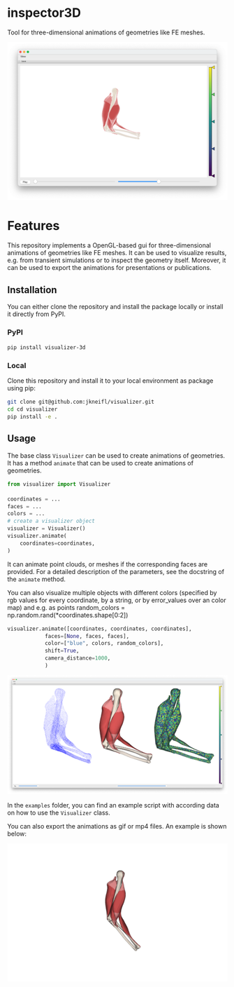 # inspector3D
Tool for three-dimensional animations of geometries like FE meshes.  

![gui](doc/gui.png)


# Features
This repository implements a OpenGL-based gui for three-dimensional animations of geometries like FE meshes. 
It can be used to visualize results, e.g. from transient simulations or to inspect the geometry itself.
Moreover, it can be used to export the animations for presentations or publications.

## Installation

You can either clone the repository and install the package locally or install it directly from PyPI.

### PyPI

```bash
pip install visualizer-3d
```

### Local
Clone this repository and install it to your local environment as package using pip:

```bash
git clone git@github.com:jkneifl/visualizer.git
cd cd visualizer
pip install -e .
```

## Usage

The base class `Visualizer` can be used to create animations of geometries.
It has a method `animate` that can be used to create animations of geometries.

```python
from visualizer import Visualizer

coordinates = ...
faces = ...
colors = ...
# create a visualizer object
visualizer = Visualizer()
visualizer.animate(
    coordinates=coordinates,
)
```
It can animate point clouds, or meshes if the corresponding faces are provided.
For a detailed description of the parameters, see the docstring of the `animate` method.

You can also visualize multiple objects with different colors (specified by rgb values for every coordinate, by a string, or by error_values over an color map) and e.g. as points
random_colors = np.random.rand(*coordinates.shape[0:2])
```python
visualizer.animate([coordinates, coordinates, coordinates],
            faces=[None, faces, faces],
            color=["blue", colors, random_colors],
            shift=True,
            camera_distance=1000,
            )
```
![multiple](doc/multiple.png)

In the `examples` folder, you can find an example script with according data on how to use the `Visualizer` class.

You can also export the animations as gif or mp4 files. An example is shown below:

![arm](doc/arm_rotating.gif)